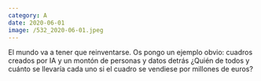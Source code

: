 ```yaml
--- 
category: A 
date: 2020-06-01 
image: /532_2020-06-01.jpeg 
--- 
```


El mundo va a tener que reinventarse. Os pongo un ejemplo obvio: cuadros creados por IA y un montón de personas y datos detrás ¿Quién de todos y cuánto se llevaría cada uno si el cuadro se vendiese por millones de euros?